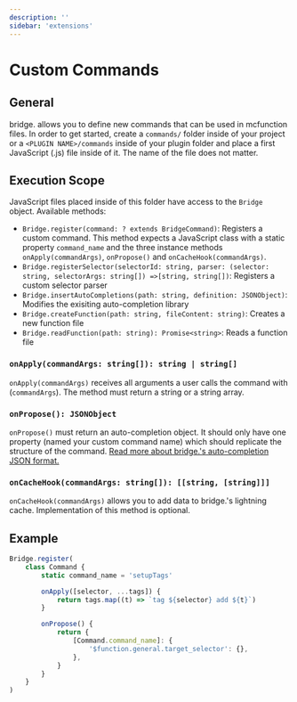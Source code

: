```yaml
---
description: ''
sidebar: 'extensions'
---
```


# Custom Commands

## General

bridge. allows you to define new commands that can be used in mcfunction files. In order to get started, create a `commands/` folder inside of your project or a `<PLUGIN NAME>/commands` inside of your plugin folder and place a first JavaScript (.js) file inside of it. The name of the file does not matter.

## Execution Scope

JavaScript files placed inside of this folder have access to the `Bridge` object. Available methods:

-   `Bridge.register(command: ? extends BridgeCommand)`: Registers a custom command. This method expects a JavaScript class with a static property `command_name` and the three instance methods `onApply(commandArgs)`, `onPropose()` and `onCacheHook(commandArgs)`.
-   `Bridge.registerSelector(selectorId: string, parser: (selector: string, selectorArgs: string[]) =>[string, string[])`: Registers a custom selector parser
-   `Bridge.insertAutoCompletions(path: string, definition: JSONObject)`: Modifies the exisiting auto-completion library
-   `Bridge.createFunction(path: string, fileContent: string)`: Creates a new function file
-   `Bridge.readFunction(path: string): Promise<string>`: Reads a function file

### `onApply(commandArgs: string[]): string | string[]`

`onApply(commandArgs)` receives all arguments a user calls the command with (`commandArgs`). The method must return a string or a string array.

### `onPropose(): JSONObject`

`onPropose()` must return an auto-completion object. It should only have one property (named your custom command name) which should replicate the structure of the command. [Read more about bridge.'s auto-completion JSON format.](/plugin-docs/auto-completions/)

### `onCacheHook(commandArgs: string[]): [[string, [string]]]`

`onCacheHook(commandArgs)` allows you to add data to bridge.'s lightning cache. Implementation of this method is optional.

## Example

```javascript
Bridge.register(
	class Command {
		static command_name = 'setupTags'

		onApply([selector, ...tags]) {
			return tags.map((t) => `tag ${selector} add ${t}`)
		}

		onPropose() {
			return {
				[Command.command_name]: {
					'$function.general.target_selector': {},
				},
			}
		}
	}
)
```
